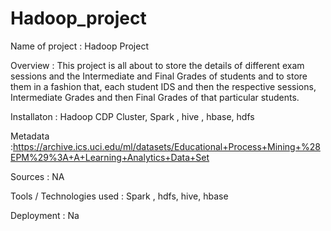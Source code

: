 # Hadoop_project

Name of project : Hadoop Project

Overview : This project is all about to store the details of different exam sessions and the Intermediate and Final Grades of students and to store them in a fashion that, each student IDS and then the respective sessions, Intermediate Grades and then Final Grades of that particular students.

Installaton : Hadoop CDP Cluster, Spark , hive , hbase, hdfs

Metadata :https://archive.ics.uci.edu/ml/datasets/Educational+Process+Mining+%28EPM%29%3A+A+Learning+Analytics+Data+Set

Sources : NA

Tools / Technologies used : Spark , hdfs, hive, hbase

Deployment : Na
